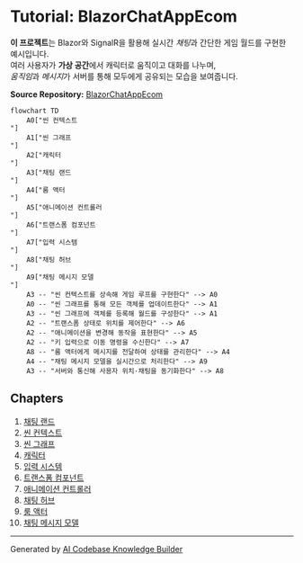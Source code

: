 # Tutorial: BlazorChatAppEcom

**이 프로젝트**는 Blazor와 SignalR을 활용해 실시간 *채팅*과 간단한 게임 월드를 구현한 예시입니다.  
여러 사용자가 **가상 공간**에서 캐릭터로 움직이고 대화를 나누며,  
*움직임*과 *메시지*가 서버를 통해 모두에게 공유되는 모습을 보여줍니다.


**Source Repository:** [BlazorChatAppEcom](https://github.com/psmon/BlazorChatAppEcom)

```mermaid
flowchart TD
    A0["씬 컨텍스트
"]
    A1["씬 그래프
"]
    A2["캐릭터
"]
    A3["채팅 랜드
"]
    A4["룸 액터
"]
    A5["애니메이션 컨트롤러
"]
    A6["트랜스폼 컴포넌트
"]
    A7["입력 시스템
"]
    A8["채팅 허브
"]
    A9["채팅 메시지 모델
"]
    A3 -- "씬 컨텍스트를 상속해 게임 루프를 구현한다" --> A0
    A0 -- "씬 그래프를 통해 모든 객체를 업데이트한다" --> A1
    A3 -- "씬 그래프에 객체를 등록해 월드를 구성한다" --> A1
    A2 -- "트랜스폼 상태로 위치를 제어한다" --> A6
    A2 -- "애니메이션을 변경해 동작을 표현한다" --> A5
    A2 -- "키 입력으로 이동 명령을 수신한다" --> A7
    A8 -- "룸 액터에게 메시지를 전달하여 상태를 관리한다" --> A4
    A4 -- "채팅 메시지 모델을 실시간으로 처리한다" --> A9
    A3 -- "서버와 통신해 사용자 위치·채팅을 동기화한다" --> A8
```

## Chapters

1. [채팅 랜드
](01_채팅_랜드_.md)
2. [씬 컨텍스트
](02_씬_컨텍스트_.md)
3. [씬 그래프
](03_씬_그래프_.md)
4. [캐릭터
](04_캐릭터_.md)
5. [입력 시스템
](05_입력_시스템_.md)
6. [트랜스폼 컴포넌트
](06_트랜스폼_컴포넌트_.md)
7. [애니메이션 컨트롤러
](07_애니메이션_컨트롤러_.md)
8. [채팅 허브
](08_채팅_허브_.md)
9. [룸 액터
](09_룸_액터_.md)
10. [채팅 메시지 모델
](10_채팅_메시지_모델_.md)


---

Generated by [AI Codebase Knowledge Builder](https://github.com/The-Pocket/Tutorial-Codebase-Knowledge)
